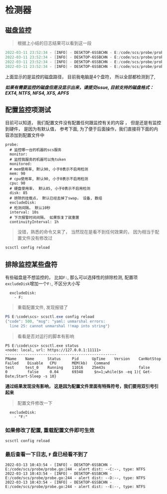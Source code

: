 # 检测器

## 磁盘监控
> 根据上小结的日志结果可以看到这一段

```powershell
2022-03-11 23:52:34 - [INFO] - DESKTOP-6SSBCHN - E:/code/scs/probe/probe.go:242 - alert dist: --C:--, type: NTFS
2022-03-11 23:52:34 - [INFO] - DESKTOP-6SSBCHN - E:/code/scs/probe/probe.go:242 - alert dist: --D:--, type: NTFS
2022-03-11 23:52:34 - [INFO] - DESKTOP-6SSBCHN - E:/code/scs/probe/probe.go:242 - alert dist: --E:--, type: NTFS
2022-03-11 23:52:34 - [INFO] - DESKTOP-6SSBCHN - E:/code/scs/probe/probe.go:242 - alert dist: --F:--, type: NTFS
```
上面显示的是监控的磁盘路径， 目前我电脑是4个盘符， 所以全部都检测到了, 


***如果有需要监控的磁盘但是没显示出来，请提交issue, 目前支持的磁盘格式： EXT4, NTFS, NFS4, XFS, APFS***

## 配置监控项测试

目前可以知道， 我们配置文件没有配置任何跟监控有关的内容 ， 但是还是有监控到硬件， 是因为有默认值， 
参考下面, 为了便于后面操作，我们直接将下面的内容添加到配置文件中
```
probe:
  # 监控哪一台的机器的scs服务
  monitor: 
  # 监控我服务的机器可以免token
  monitored: 
  # mem使用率, 默认90, 小于0表示不启用检测
  mem: 90 
  # cpu使用率, 默认90, 小于0表示不启用检测
  cpu: 90
  # 硬盘使用率， 默认85, 小于0表示不启用检测
  disk: 85        
  # 排除的挂载点， 默认已经去掉了swap， 设备, 数组
  excludeDisk: 
  # 检测间隔， 默认10秒
  interval: 10s
  # 下次报警时间间隔， 如果恢复了就重置
  continuityInterval: 1h
```
> 没错，熟悉的命令又来了， 当然现在是看不到任何效果的， 因为相当于配置文件没有修改过
```powershell
scsctl config reload
```

## 排除监控某些盘符

有些磁盘是不想监控的， 比如`F:`, 那么可以选择性的排除检测, 配置项`excludeDisk`增加一个`F:`, 不区分大小写

```
  excludeDisk: 
    - F:
```

> 重载配置文件, 发现报错了

```powershell
PS E:\code\scs> scsctl.exe config reload
{"code": 500, "msg": "yaml: unmarshal errors:
  line 25: cannot unmarshal !!map into string"}
```
> 看看是否对运行的脚本有影响
```
PS E:\code\scs> scsctl.exe status
<node: local, url: https://127.0.0.1:11111>
--------------------------------------------------
PName    Name      Status     Pid      UpTime    Version    CanNotStop  Failed    Disable   CPU       MEM(kb)   Command      
test     test_0    Running    11016    25m43s               false       0         false     0.04      69348     $n=1;while($n -eq 1){ Get-Date;Start-Sleep -s 10}
```
**通过结果发现没有影响， 这是因为配置文件里面有特殊符号，我们要用双引号引起来**
> 配置文件修改一下
```
  excludeDisk: 
    - "F:"
```

### 如果修改了配置, 重载配置文件即可生效
```
scsctl config reload
```

### 最后查看一下日志, `F` 盘已经看不到了
```
2022-03-13 10:43:54 - [INFO] - DESKTOP-6SSBCHN - E:/code/scs/probe/probe.go:244 - alert dist: --C:--, type: NTFS
2022-03-13 10:43:54 - [INFO] - DESKTOP-6SSBCHN - E:/code/scs/probe/probe.go:244 - alert dist: --D:--, type: NTFS
2022-03-13 10:43:54 - [INFO] - DESKTOP-6SSBCHN - E:/code/scs/probe/probe.go:244 - alert dist: --E:--, type: NTFS
```
